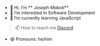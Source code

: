 - 👋 Hi, I’m ** _Joseph Makoti_** 
- 👀 I’m interested in Software Development 
- 🌱 I’m currently learning JavaScript 
> 📫 How to reach me [Discord](https://discord.com/users/1016661314015342592)
- 😄 Pronouns: he/him

<!---
JMakoti/JMakoti is a ✨ special ✨ repository because its `README.md` (this file) appears on your GitHub profile.
You can click the Preview link to take a look at your changes.
--->
